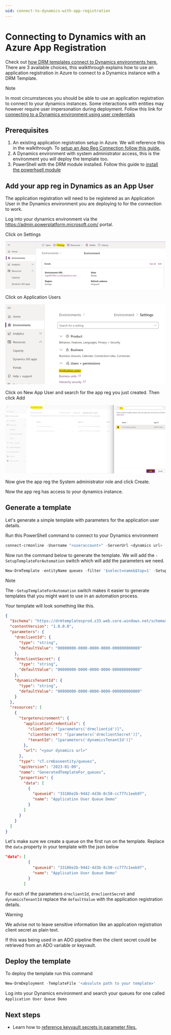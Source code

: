 ```yaml
---
uid: connect-to-dynamics-with-app-registration
---
```


# Connecting to Dynamics with an Azure App Registration

Check out [how DRM templates connect to Dynamics environments here.](xref:target-dynamics-instance)
There are 3 available choices, this walkthrough explains how to use an application 
registration in Azure to connect to a Dynamics instance with a DRM Template.

>[!NOTE]
> In most circumstances you should be able to use an application registration 
to connect to your dynamics instances.  Some interactions with entities may however
require user impersonation during deployment. 
Follow this link for [connecting to a Dynamics environment using user credentials](xref:connect-to-dynamics-with-usercreds)

## Prerequisites

1.  An existing application registration setup in Azure. We will reference this in 
the walkthrough. To [setup an App Reg Connection follow this guide.](xref:setup-app-reg-connection)
2.  A Dynamics environment with system administrator access, this is the environment
 you will deploy the template too.
3. PowerShell with the DRM module installed. Follow this guide to 
[install the powerhsell module](xref:install-powerhsell-module)

## Add your app reg in Dynamics as an App User

The application registration will need to be registered as an Application User in the Dynamics 
environment you are deploying to for the connection to work.

Log into your dynamics environment via the https://admin.powerplatform.microsoft.com/ portal.

Click on Settings

![Admin Portal](../images/dyn_envSettings.png "Dynamics Environment Settings")

Click on Application Users

![Admin Portal App Users](../images/dyn_envSettings_appusers.png "Dynamics App Users")

Click on New App User and search for the app reg you just created. Then click Add

![Admin Portal Add an App User](../images/dyn_envSettings_appusersAdd.png "Dynamics App Users Add")

Now give the app reg the System administrator role and click Create.

Now the app reg has access to your dynamics instance.

## Generate a template

Let's generate a simple template with parameters for the application user details.

Run this PowerShell command to connect to your Dynamics environment

```powershell
connect-crmonline -Username "<useraccount>" -ServerUrl <dynamics url>
```

Now run the command below to generate the template. We will add the 
```-SetupTemplateForAutomation``` switch which will add the parameters we need.

```powershell
New-DrmTemplate -entityName queues -filter '$select=name&$top=1' -SetupTemplateForAutomation
```

>[!NOTE]
> The ```-SetupTemplateForAutomation``` switch makes it easier to generate templates 
that you might want to use in an automation process.

Your template will look something like this.

```json
{
  "$schema": "https://drmtemplatesprod.z33.web.core.windows.net/schemas/2021-03-01/deploymentTemplate.json#",
  "contentVersion": "1.0.0.0",
  "parameters": {
    "drmclientId": {
      "type": "string",
      "defaultValue": "00000000-0000-0000-0000-000000000000"
    },
    "drmclientSecret": {
      "type": "string",
      "defaultValue": "00000000-0000-0000-0000-000000000000"
    },
    "dynamicsTenantId": {
      "type": "string",
      "defaultValue": "00000000-0000-0000-0000-000000000000"
    }
  },
  "resources": [
    {
      "targetenvironment": {
        "applicationCredentials": {
          "clientId": "[parameters('drmclientid')]",
          "clientSecret": "[parameters('drmclientSecret')]",
          "tenantId": "[parameters('dynamicsTenantId')]"
        },
        "url": "<your dynamics url>"
      },
      "type": "cT.crmbaseentity/queues",
      "apiVersion": "2023-01-09",
      "name": "GeneratedTemplateFor_queues",
      "properties": {
        "data": [
          {
            "queueid": "33186e2b-9442-4d3b-8c50-cc777c1eeb9f",
            "name": "Application User Queue Demo"
          }
        ]
      }
    }
  ]
}
```

Let's make sure we create a queue on the first run on the template.  Replace the 
```data``` property in your template with the json below

```json
"data": [
          {
            "queueid": "33186e2b-9442-4d3b-8c50-cc777c1eeb9f",
            "name": "Application User Queue Demo"
          }
        ]
```

For each of the parameters ```drmclientId```, ```drmclientSecret``` and ```dynamicsTenantId``` 
replace the ```defaultValue``` with the application registration details.

>[!WARNING]
> We advise not to leave sensitive information like an application registration client secret
> as plain text.
> 
> If this was being used in an ADO pipeline then the client secret could be retrieved from
> an ADO variable or keyvault.

## Deploy the template

To deploy the template run this command

```powershell
New-DrmDeployment -TemplateFile '<absolute path to your template>'
```

Log into your Dynamics environment and search your queues 
for one called ```Application User Queue Demo```

## Next steps

- Learn how to [reference keyvault secrets in parameter files.](xref:reference-keyvault-secrets)